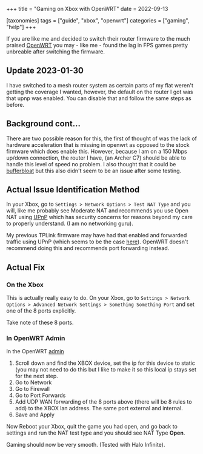 +++
title = "Gaming on Xbox with OpenWRT"
date = 2022-09-13

[taxonomies]
tags = ["guide", "xbox", "openwrt"]
categories = ["gaming", "help"]
+++

If you are like me and decided to switch their router firmware
to the much praised [OpenWRT](https://openwrt.org/) you may - like me -
found the lag in FPS games pretty unbreable after switching the firmware.

<!-- more -->

## Update 2023-01-30

I have switched to a mesh router system as certain parts of my flat weren't
getting the coverage I wanted, however, the default on the router I got was
that upnp was enabled. You can disable that and follow the same steps as
before.

## Background cont...

There are two possible reason for this, the first of thought of was
the lack of hardware acceleration that is missing in openwrt as opposed to
the stock firmware which does enable this. However, because I am on a 150 Mbps
up/down connection, the router I have, (an Archer C7) should be able to
handle this level of speed no problem. I also thought that it could be
[bufferbloat](https://openwrt.org/docs/guide-user/network/traffic-shaping/sqm?s[]=bufferbloat)
but this also didn't seem to be an issue after some testing.

## Actual Issue Identification Method

In your Xbox, go to `Settings > Network Options > Test NAT Type` and you will,
like me probably see Moderate NAT and recommends you use Open NAT using
[UPnP](https://openwrt.org/docs/guide-user/firewall/upnp/upnp_setup) which has security
concerns for reasons beyond my care to properly understand. (I am no networking guru).

My previous TPLink firmware may have had that enabled and forwarded traffic
using UPnP (which seems to be the case
[here](https://community.tp-link.com/en/home/forum/topic/168302)). OpenWRT
doesn't recommend doing this and recommends port forwarding instead.

## Actual Fix

### On the Xbox

This is actually really easy to do. On your Xbox, go to
`Settings > Network Options > Advanced Network Settings > Something Something
Port` and set one of the 8 ports explicitly.

Take note of these 8 ports.

### In OpenWRT Admin

In the OpenWRT [admin](http://192.168.1.1)

1. Scroll down and find the XBOX device, set the ip for this device to static (you may not
   need to do this but I like to make it so this local ip stays set for the next step.
2. Go to Network
3. Go to Firewall
4. Go to Port Forwards
5. Add UDP WAN forwarding of the 8 ports above (there will be 8 rules to add) to the XBOX
   lan address. The same port external and internal.
6. Save and Apply

Now Reboot your Xbox, quit the game you had open, and go back to settings and run the
NAT test type and you should see NAT Type **Open**.

Gaming should now be very smooth. (Tested with Halo Infinite).
